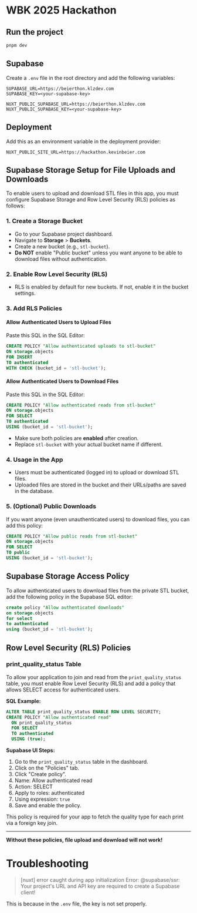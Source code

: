 # WBK 2025 Hackathon

## Run the project

```bash
pnpm dev
```

## Supabase

Create a `.env` file in the root directory and add the following variables:

```
SUPABASE_URL=https://beierthon.klzdev.com
SUPABASE_KEY=<your-supabase-key>

NUXT_PUBLIC_SUPABASE_URL=https://beierthon.klzdev.com
NUXT_PUBLIC_SUPABASE_KEY=<your-supabase-key>
```

## Deployment

Add this as an environment variable in the deployment provider:

```
NUXT_PUBLIC_SITE_URL=https://hackathon.kevinbeier.com
```

## Supabase Storage Setup for File Uploads and Downloads

To enable users to upload and download STL files in this app, you must configure Supabase Storage and Row Level Security (RLS) policies as follows:

### 1. Create a Storage Bucket
- Go to your Supabase project dashboard.
- Navigate to **Storage** > **Buckets**.
- Create a new bucket (e.g., `stl-bucket`).
- **Do NOT** enable "Public bucket" unless you want anyone to be able to download files without authentication.

### 2. Enable Row Level Security (RLS)
- RLS is enabled by default for new buckets. If not, enable it in the bucket settings.

### 3. Add RLS Policies

#### Allow Authenticated Users to Upload Files
Paste this SQL in the SQL Editor:

```sql
CREATE POLICY "Allow authenticated uploads to stl-bucket"
ON storage.objects
FOR INSERT
TO authenticated
WITH CHECK (bucket_id = 'stl-bucket');
```

#### Allow Authenticated Users to Download Files
Paste this SQL in the SQL Editor:

```sql
CREATE POLICY "Allow authenticated reads from stl-bucket"
ON storage.objects
FOR SELECT
TO authenticated
USING (bucket_id = 'stl-bucket');
```

- Make sure both policies are **enabled** after creation.
- Replace `stl-bucket` with your actual bucket name if different.

### 4. Usage in the App
- Users must be authenticated (logged in) to upload or download STL files.
- Uploaded files are stored in the bucket and their URLs/paths are saved in the database.

### 5. (Optional) Public Downloads
If you want anyone (even unauthenticated users) to download files, you can add this policy:

```sql
CREATE POLICY "Allow public reads from stl-bucket"
ON storage.objects
FOR SELECT
TO public
USING (bucket_id = 'stl-bucket');
```

## Supabase Storage Access Policy

To allow authenticated users to download files from the private STL bucket, add the following policy in the Supabase SQL editor:

```sql
create policy "Allow authenticated downloads"
on storage.objects
for select
to authenticated
using (bucket_id = 'stl-bucket');
```

## Row Level Security (RLS) Policies

### print_quality_status Table

To allow your application to join and read from the `print_quality_status` table, you must enable Row Level Security (RLS) and add a policy that allows SELECT access for authenticated users.

**SQL Example:**
```sql
ALTER TABLE print_quality_status ENABLE ROW LEVEL SECURITY;
CREATE POLICY "Allow authenticated read"
  ON print_quality_status
  FOR SELECT
  TO authenticated
  USING (true);
```

**Supabase UI Steps:**
1. Go to the `print_quality_status` table in the dashboard.
2. Click on the "Policies" tab.
3. Click "Create policy".
4. Name: Allow authenticated read
5. Action: SELECT
6. Apply to roles: authenticated
7. Using expression: `true`
8. Save and enable the policy.

This policy is required for your app to fetch the quality type for each print via a foreign key join.

---

**Without these policies, file upload and download will not work!**

# Troubleshooting

> [nuxt] error caught during app initialization Error: @supabase/ssr: Your project's URL and API key are required to create a Supabase client!

This is because in the `.env` file, the key is not set properly.
